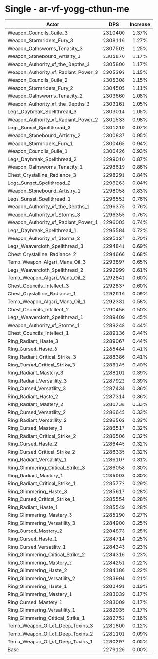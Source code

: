 # Single - ar-vf-yogg-cthun-me
| Actor | DPS | Increase |
|---|:---:|:---:|
|Weapon_Councils_Guile_3|2310400|1.37%|
|Weapon_Stormriders_Fury_3|2308116|1.27%|
|Weapon_Oathsworns_Tenacity_3|2307502|1.25%|
|Weapon_Stonebound_Artistry_3|2305870|1.17%|
|Weapon_Authority_of_the_Depths_3|2305800|1.17%|
|Weapon_Authority_of_Radiant_Power_3|2305393|1.15%|
|Weapon_Councils_Guile_2|2305308|1.15%|
|Weapon_Stormriders_Fury_2|2304505|1.11%|
|Weapon_Oathsworns_Tenacity_2|2303660|1.08%|
|Weapon_Authority_of_the_Depths_2|2303161|1.05%|
|Legs_Daybreak_Spellthread_3|2303014|1.05%|
|Weapon_Authority_of_Radiant_Power_2|2301533|0.98%|
|Legs_Sunset_Spellthread_3|2301219|0.97%|
|Weapon_Stonebound_Artistry_2|2300837|0.95%|
|Weapon_Stormriders_Fury_1|2300465|0.94%|
|Weapon_Councils_Guile_1|2300426|0.93%|
|Legs_Daybreak_Spellthread_2|2299010|0.87%|
|Weapon_Oathsworns_Tenacity_1|2298619|0.86%|
|Chest_Crystalline_Radiance_3|2298291|0.84%|
|Legs_Sunset_Spellthread_2|2298263|0.84%|
|Weapon_Stonebound_Artistry_1|2298058|0.83%|
|Legs_Sunset_Spellthread_1|2296552|0.76%|
|Weapon_Authority_of_the_Depths_1|2296375|0.76%|
|Weapon_Authority_of_Storms_3|2296355|0.76%|
|Weapon_Authority_of_Radiant_Power_1|2296005|0.74%|
|Legs_Daybreak_Spellthread_1|2295584|0.72%|
|Weapon_Authority_of_Storms_2|2295127|0.70%|
|Legs_Weavercloth_Spellthread_3|2294841|0.69%|
|Chest_Crystalline_Radiance_2|2294666|0.68%|
|Temp_Weapon_Algari_Mana_Oil_3|2293897|0.65%|
|Legs_Weavercloth_Spellthread_2|2292999|0.61%|
|Temp_Weapon_Algari_Mana_Oil_2|2292841|0.60%|
|Chest_Councils_Intellect_3|2292837|0.60%|
|Chest_Crystalline_Radiance_1|2292616|0.59%|
|Temp_Weapon_Algari_Mana_Oil_1|2292331|0.58%|
|Chest_Councils_Intellect_2|2290456|0.50%|
|Legs_Weavercloth_Spellthread_1|2289409|0.45%|
|Weapon_Authority_of_Storms_1|2289248|0.44%|
|Chest_Councils_Intellect_1|2289136|0.44%|
|Ring_Radiant_Haste_3|2289067|0.44%|
|Ring_Cursed_Haste_3|2288484|0.41%|
|Ring_Radiant_Critical_Strike_3|2288386|0.41%|
|Ring_Cursed_Critical_Strike_3|2288145|0.40%|
|Ring_Radiant_Mastery_3|2288101|0.39%|
|Ring_Radiant_Versatility_3|2287922|0.39%|
|Ring_Cursed_Versatility_3|2287434|0.36%|
|Ring_Radiant_Haste_2|2287314|0.36%|
|Ring_Radiant_Mastery_2|2286738|0.33%|
|Ring_Cursed_Versatility_2|2286645|0.33%|
|Ring_Radiant_Versatility_2|2286562|0.33%|
|Ring_Cursed_Mastery_3|2286517|0.32%|
|Ring_Radiant_Critical_Strike_2|2286506|0.32%|
|Ring_Cursed_Haste_2|2286445|0.32%|
|Ring_Cursed_Critical_Strike_2|2286335|0.32%|
|Ring_Radiant_Versatility_1|2286107|0.31%|
|Ring_Glimmering_Critical_Strike_3|2286058|0.30%|
|Ring_Radiant_Mastery_1|2285908|0.30%|
|Ring_Radiant_Critical_Strike_1|2285772|0.29%|
|Ring_Glimmering_Haste_3|2285617|0.28%|
|Ring_Cursed_Critical_Strike_1|2285554|0.28%|
|Ring_Radiant_Haste_1|2285549|0.28%|
|Ring_Glimmering_Mastery_3|2285190|0.27%|
|Ring_Glimmering_Versatility_3|2284900|0.25%|
|Ring_Cursed_Mastery_2|2284873|0.25%|
|Ring_Cursed_Haste_1|2284714|0.25%|
|Ring_Cursed_Versatility_1|2284343|0.23%|
|Ring_Glimmering_Critical_Strike_2|2284316|0.23%|
|Ring_Glimmering_Mastery_2|2284251|0.22%|
|Ring_Glimmering_Haste_2|2284186|0.22%|
|Ring_Glimmering_Versatility_2|2283994|0.21%|
|Ring_Glimmering_Haste_1|2283491|0.19%|
|Ring_Glimmering_Mastery_1|2283039|0.17%|
|Ring_Cursed_Mastery_1|2283009|0.17%|
|Ring_Glimmering_Versatility_1|2282935|0.17%|
|Ring_Glimmering_Critical_Strike_1|2282752|0.16%|
|Temp_Weapon_Oil_of_Deep_Toxins_3|2281800|0.12%|
|Temp_Weapon_Oil_of_Deep_Toxins_2|2281101|0.09%|
|Temp_Weapon_Oil_of_Deep_Toxins_1|2280297|0.05%|
|Base|2279126|0.00%|
